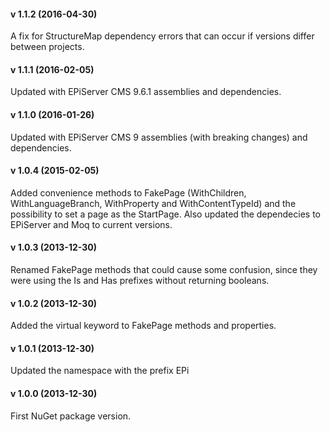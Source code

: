 #### v 1.1.2 (2016-04-30)

A fix for StructureMap dependency errors that can occur if versions differ between projects.

#### v 1.1.1 (2016-02-05)
Updated with EPiServer CMS 9.6.1 assemblies and dependencies.

#### v 1.1.0 (2016-01-26)
Updated with EPiServer CMS 9 assemblies (with breaking changes) and dependencies.

#### v 1.0.4 (2015-02-05)
Added convenience methods to FakePage (WithChildren, WithLanguageBranch, WithProperty and WithContentTypeId) and the possibility to set a page as the StartPage. Also updated the dependecies to EPiServer and Moq to current versions.

#### v 1.0.3 (2013-12-30)
Renamed FakePage methods that could cause some confusion, since they were using the Is and Has prefixes without returning booleans.

#### v 1.0.2 (2013-12-30)
Added the virtual keyword to FakePage methods and properties.

#### v 1.0.1 (2013-12-30)
Updated the namespace with the prefix EPi

#### v 1.0.0 (2013-12-30)
First NuGet package version.
